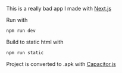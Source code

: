 This is a really bad app I made with [Next.js](https://nextjs.org/)

Run with
```bash 
npm run dev
``` 

Build to static html with
```bash 
npm run static
```

Project is converted to .apk with [Capacitor.js](https://capacitorjs.com/)